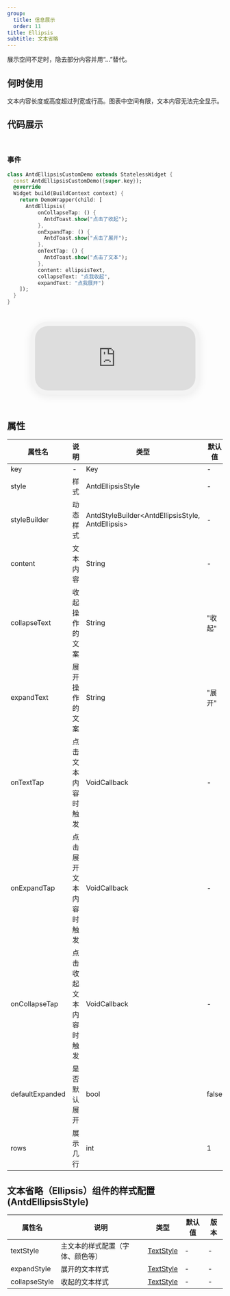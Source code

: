 ```yaml
---
group:
  title: 信息展示
  order: 11
title: Ellipsis
subtitle: 文本省略
---
```

展示空间不足时，隐去部分内容并用“...”替代。
## 何时使用
文本内容长度或高度超过列宽或行高。图表中空间有限，文本内容无法完全显示。

## 代码展示

<div class='preview-container'>
<div>

### 事件


```dart
class AntdEllipsisCustomDemo extends StatelessWidget {
  const AntdEllipsisCustomDemo({super.key});
  @override
  Widget build(BuildContext context) {
    return DemoWrapper(child: [
      AntdEllipsis(
          onCollapseTap: () {
            AntdToast.show("点击了收起");
          },
          onExpandTap: () {
            AntdToast.show("点击了展开");
          },
          onTextTap: () {
            AntdToast.show("点击了文本");
          },
          content: ellipsisText,
          collapseText: "点我收起",
          expandText: "点我展开")
    ]);
  }
}

```

</div>
<div class='phone-preview'>
<iframe src='http://localhost:49470/AntdEllipsis'></iframe>
</div>
</div>

  <style>
.preview-container {
  display: flex;
  gap: 24px;
  margin: 32px 0;
  align-items: start;
}

.phone-preview {
  flex: 1;
  min-width: 375px;
  max-width: 375px;
  border: 10px solid #f3f3f3;
  border-radius: 40px;
  background: #fff;
  box-shadow: 0 4px 20px rgba(0, 0, 0, 0.08);
  overflow: hidden;
  height: 652px;
  width: 393px;
  position: sticky;
  top: 80px;
}

.phone-preview iframe {
  width: 100%;
  height: 100%;
  border: none;
}

.code-block {
  max-height: 100%;
  margin: 16px 0;
  overflow-y: scroll;
}

.dumi-default-source-code {
  margin: 0 !important;
}

.markdown .dumi-default-source-code >pre.prism-code {
  padding: 12px !important;
  font-size: 12px !important;
}

@media (max-width: 960px) {
  .preview-container {
    flex-direction: column;
  }
  
  .phone-preview {
    width: 100%;
    max-width: 375px;
    margin: 0 auto 24px;
    position: static;
  }
}

/* Dart 代码高亮主题 - 基于 VS Code 暗色主题优化 */
.prism-code {
  display: block;
  overflow-x: auto;
  padding: 1em;
  border-radius: 6px;
  font-family: 'Fira Code', 'Consolas', 'Monaco', monospace;
  font-size: 14px;
  line-height: 1.5;
  color: #d4d4d4;
  background: #1e1e1e;
}

/* 基础元素 */
.prism-code .hljs-keyword { color: #569cd6; font-weight: bold; }          /* 关键字 */
.prism-code .hljs-built_in { color: #4ec9b0; }                           /* 内置类型 */
.prism-code .hljs-type { color: #4ec9b0; }                               /* 类型声明 */
.prism-code .hljs-literal { color: #569cd6; }                            /* 字面量 */
.prism-code .hljs-number { color: #b5cea8; }                             /* 数字 */
.prism-code .hljs-string { color: #ce9178; }                             /* 字符串 */
.prism-code .hljs-comment { color: #6a9955; font-style: italic; }        /* 注释 */
.prism-code .hljs-meta { color: #9b9b9b; }                               /* 元信息 */

/* Dart 特有元素 */
.prism-code .hljs-constant { color: #4fc1ff; }                           /* const/final */
.prism-code .hljs-function { color: #dcdcaa; }                           /* 函数名 */
.prism-code .hljs-title.class_ { color: #4ec9b0; text-decoration: underline; } /* 类名 */
.prism-code .hljs-params { color: #9cdcfe; }                             /* 参数 */
.prism-code .hljs-variable { color: #9cdcfe; }                           /* 变量 */
.prism-code .hljs-annotation { color: #d4d4d4; background: #3a3a3a; }    /* 注解 */
.prism-code .hljs-punctuation { color: #d4d4d4; }                        /* 标点符号 */

/* 特殊增强 */
.prism-code .hljs-constructor { color: #c586c0; }                        /* 构造函数 */
.prism-code .hljs-named-parameter { color: #9cdcfe; font-style: italic; }/* 命名参数 */
.prism-code .hljs-generic { color: #4ec9b0; opacity: 0.8; }              /* 泛型符号 */
.prism-code .hljs-typedef { color: #4ec9b0; text-decoration: underline; }/* typedef */

/* 行号样式 (可选) */
.prism-code .hljs-ln-numbers {
  color: #858585;
  text-align: right;
  padding-right: 12px;
}
</style>

## 属性
| 属性名 | 说明 | 类型 | 默认值 | 版本 |
| --- | --- | --- | --- | --- |
| key | - | Key | - | - |
| style | 样式 | AntdEllipsisStyle | - | - |
| styleBuilder | 动态样式 | AntdStyleBuilder&lt;AntdEllipsisStyle, AntdEllipsis&gt; | - | - |
| content | 文本内容 | String | - | - |
| collapseText | 收起操作的文案 | String | "收起" | - |
| expandText | 展开操作的文案 | String | "展开" | - |
| onTextTap | 点击文本内容时触发 | VoidCallback | - | - |
| onExpandTap | 点击展开文本内容时触发 | VoidCallback | - | - |
| onCollapseTap | 点击收起文本内容时触发 | VoidCallback | - | - |
| defaultExpanded | 是否默认展开 | bool | false | - |
| rows | 展示几行 | int | 1 | - |


## 文本省略（Ellipsis）组件的样式配置(AntdEllipsisStyle) <a id='AntdEllipsisStyle'></a>

| 属性名 | 说明 | 类型 | 默认值 | 版本 |
| --- | --- | --- | --- | --- |
| textStyle | 主文本的样式配置（字体、颜色等） | [TextStyle](../components/text/#TextStyle) | - | - |
| expandStyle | 展开的文本样式 | [TextStyle](../components/text/#TextStyle) | - | - |
| collapseStyle | 收起的文本样式 | [TextStyle](../components/text/#TextStyle) | - | - |


